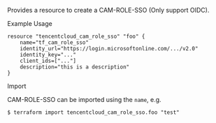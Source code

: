 Provides a resource to create a CAM-ROLE-SSO (Only support OIDC).

Example Usage

```hcl
resource "tencentcloud_cam_role_sso" "foo" {
	name="tf_cam_role_sso"
	identity_url="https://login.microsoftonline.com/.../v2.0"
	identity_key="..."
	client_ids=["..."]
	description="this is a description"
}
```

Import

CAM-ROLE-SSO can be imported using the `name`, e.g.

```
$ terraform import tencentcloud_cam_role_sso.foo "test"
```